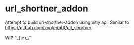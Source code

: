 # url_shortner_addon
Attempt to build url-shortner-addon using bitly api. Similar to https://github.com/zootedb0t/url_shortner

WIP  ¯\_(ツ)_/¯

